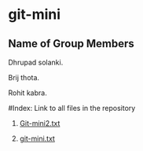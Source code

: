 # git-mini
## Name of Group Members

Dhrupad solanki.

Brij thota. 

Rohit kabra. 

#Index: Link to all files in the repository

1. [Git-mini2.txt](https://github.com/rohitkabra13/git-mini/blob/patch-3/git-mini2.css)

2. [git-mini.txt](https://github.com/dhrupad09/git-mini/blob/master/git-mini.html)
